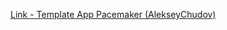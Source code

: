 [Link - Template App Pacemaker (AlekseyChudov)](https://github.com/AlekseyChudov/zabbix-templates/tree/master/pacemaker)
